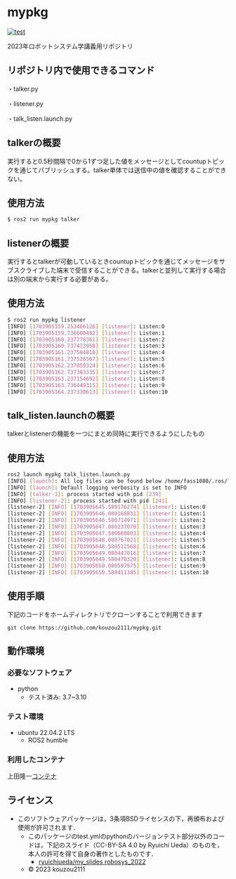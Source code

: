 # mypkg
[![test](https://github.com/kouzou2111/mypkg/actions/workflows/test.yml/badge.svg)](https://github.com/kouzou2111/mypkg/actions/workflows/test.yml)

2023年ロボットシステム学講義用リポジトリ

## リポジトリ内で使用できるコマンド

・talker.py

・listener.py

・talk_listen.launch.py

## talkerの概要

実行すると0.5秒間隔で0から1ずつ足した値をメッセージとしてcountupトピックを通じてパブリッシュする。talker単体では送信中の値を確認することができない。

## 使用方法

```bash
$ ros2 run mypkg talker
```
## listenerの概要

実行するとtalkerが可動しているときcountupトピックを通じてメッセージをサブスクライブした端末で受信することができる。talkerと並列して実行する場合は別の端末から実行する必要がある。

## 使用方法

```bash
$ ros2 run mypkg listener
[INFO] [1703905159.253466126] [listener]: Listen:0
[INFO] [1703905159.736600482] [listener]: Listen:1
[INFO] [1703905160.237778361] [listener]: Listen:2
[INFO] [1703905160.737473958] [listener]: Listen:3
[INFO] [1703905161.237584810] [listener]: Listen:4
[INFO] [1703905161.737528567] [listener]: Listen:5
[INFO] [1703905162.237059324] [listener]: Listen:6
[INFO] [1703905162.737383335] [listener]: Listen:7
[INFO] [1703905163.237154692] [listener]: Listen:8
[INFO] [1703905163.736449315] [listener]: Listen:9
[INFO] [1703905164.237330613] [listener]: Listen:10
```

## talk_listen.launchの概要

talkerとlistenerの機能を一つにまとめ同時に実行できるようにしたもの

## 使用方法

```bash
ros2 launch mypkg talk_listen.launch.py
[INFO] [launch]: All log files can be found below /home/fass1080/.ros/log/2023-12-30-12-07-24-810757-DESKTOP-TTGLLEK-237
[INFO] [launch]: Default logging verbosity is set to INFO
[INFO] [talker-1]: process started with pid [239]
[INFO] [listener-2]: process started with pid [241]
[listener-2] [INFO] [1703905645.589176274] [listener]: Listen:0
[listener-2] [INFO] [1703905646.080160831] [listener]: Listen:1
[listener-2] [INFO] [1703905646.580714971] [listener]: Listen:2
[listener-2] [INFO] [1703905647.080237070] [listener]: Listen:3
[listener-2] [INFO] [1703905647.580660883] [listener]: Listen:4
[listener-2] [INFO] [1703905648.080767021] [listener]: Listen:5
[listener-2] [INFO] [1703905648.580512568] [listener]: Listen:6
[listener-2] [INFO] [1703905649.080447016] [listener]: Listen:7
[listener-2] [INFO] [1703905649.580470320] [listener]: Listen:8
[listener-2] [INFO] [1703905650.080597975] [listener]: Listen:9
[listener-2] [INFO] [1703905650.580411385] [listener]: Listen:10
```

## 使用手順
下記のコードをホームディレクトリでクローンすることで利用できます
```
git clone https://github.com/kouzou2111/mypkg.git
```

## 動作環境
### 必要なソフトウェア　
* python
  * テスト済み: 3.7~3.10


### テスト環境
* ubuntu 22.04.2 LTS
  * ROS2 humble

### 利用したコンテナ
上田隆一[コンテナ](https://hub.docker.com/layers/ryuichiueda/ubuntu22.04-ros2/latest/images/sha256-0e1773bc6f12b57172c8818aac36aeb97ca13269028028d49ad5f6f8cc0d6204?context=explore)

## ライセンス
* このソフトウェアパッケージは，3条項BSDライセンスの下，再頒布および使用が許可されます．
    * このパッケージのtest.ymlのpythonのバージョンテスト部分以外のコードは，下記のスライド（CC-BY-SA 4.0 by Ryuichi Ueda）のものを，本人の許可を得て自身の著作としたものです．
         * [ryuichiueda/my_slides robosys_2022](https://github.com/ryuichiueda/my_slides/tree/master/robosys_2022)
    * © 2023 kouzou2111
